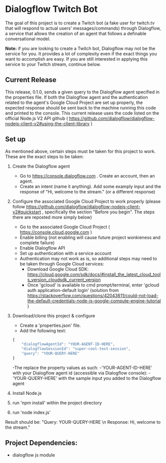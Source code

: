 # Dialogflow Twitch Bot

The goal of this project is to create a Twitch bot (a fake user for twitch.tv that will respond to actual users' messages/commands) through Dialogflow, a service that allows the creation of an agent that follows a definable conversational model. 

**Note:** if you are looking to create a Twitch bot, Dialogflow may not be the service for you. It provides a lot of complexity even if the exact things you want to accomplish are easy. If you are still interested in applying this service to your Twitch stream, continue below. 

## Current Release

This release, 0.1.0, sends a given query to the Dialogflow agent specified in the properties file. If both the Dialogflow agent and the authentication related to the agent's Google Cloud Project are set up properly, the expected response should be sent back to the machine running this code and printed to the console. This current release uses the code listed on the official Node.js V2 API github ( https://github.com/dialogflow/dialogflow-nodejs-client-v2#using-the-client-library )

## Set up

As mentioned above, certain steps must be taken for this project to work. These are the exact steps to be taken:

1. Create the Dialogflow agent
	- Go to https://console.dialogflow.com . Create an account, then an agent.
	- Create an intent (name it anything). Add some examply input and the response of "Hi, welcome to the stream." (or a different response)
	
2. Configure the associated Google Cloud Project to work properly (please follow https://github.com/dialogflow/dialogflow-nodejs-client-v2#quickstart , specifically the section "Before you begin". The steps there are reposted more simply below)
	- Go to the associated Google Cloud Project ( https://console.cloud.google.com )
	- Enable billing (not enabling will cause future project wonkieness and complete failure)
	- Enable Dialogflow API
	- Set up authentication with a service account
	- Authentication may not work as is, so additional steps may need to be taken through Google Cloud services:
		- Download Google Cloud SDK: https://cloud.google.com/sdk/docs/#install_the_latest_cloud_tools_version_cloudsdk_current_version
		- Once 'gcloud' is available to cmd prompt/terminal, enter 'gcloud auth application-default login' (solution from https://stackoverflow.com/questions/42043611/could-not-load-the-default-credentials-node-js-google-compute-engine-tutorial )


3. Download/clone this project & configure
	- Create a 'properties.json' file.
	- Add the following text: 
	
	```javascript
	{
		"dialogflowAgentId": "YOUR-AGENT-ID-HERE",
		"dialogflowSessionId": "super-cool-test-session",
		"query": "YOUR-QUERY-HERE"
	}
	```
	-The replace the property values as such:
		-'YOUR-AGENT-ID-HERE' with your Dialogflow agent id (accessible via Dialogflow console):
		-'YOUR-QUERY-HERE' with the sample input you added to the Dialogflow agent

4. Install Node.js 

5. run 'npm install' within the project directory

6. run 'node index.js'

Result should be:
	"Query: YOUR-QUERY-HERE \n
	Response: Hi, welcome to the stream."
	
## Project Dependencies:
 - dialogflow js module 
